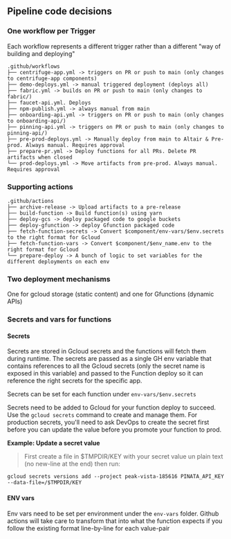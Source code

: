 ## Pipeline code decisions

### One workflow per Trigger

Each workflow represents a different trigger rather than a different "way of building and deploying"
```
.github/workflows
├── centrifuge-app.yml -> triggers on PR or push to main (only changes to centrifuge-app components)
├── demo-deploys.yml -> manual triggered deployment (deploys all)
├── fabric.yml -> builds on PR or push to main (only changes to fabric/)
├── faucet-api.yml. Deploys 
├── npm-publish.yml -> always manual from main
├── onboarding-api.yml -> triggers on PR or push to main (only changes to onboarding-api/)
├── pinning-api.yml -> triggers on PR or push to main (only changes to pinning-api/)
├── pre-prod-deploys.yml -> Manually deploy from main to Altair & Pre-prod. Always manual. Requires approval
├── prepare-pr.yml -> Deploy functions for all PRs. Delete PR artifacts when closed
└── prod-deploys.yml -> Move artifacts from pre-prod. Always manual. Requires approval
```
### Supporting actions
```
.github/actions
├── archive-release -> Upload artifacts to a pre-release
├── build-function -> Build function(s) using yarn
├── deploy-gcs -> deploy packaged code to google buckets
├── deploy-gfunction -> deploy Gfunction packaged code
├── fetch-function-secrets -> Convert $component/env-vars/$env.secrets to the right format for Gcloud
├── fetch-function-vars -> Convert $component/$env_name.env to the right format for Gcloud
└── prepare-deploy -> A bunch of logic to set variables for the different deployments on each env
```
### Two deployment mechanisms
One for gcloud storage (static content) and one for Gfunctions (dynamic APIs)

### Secrets and vars for functions

####  Secrets
Secrets are stored in Gcloud secrets and the functions will fetch them during runtime.
The secrets are passed as a single GH env variable that contains references to all the Gcloud secrets (only the secret name is exposed in this variable) and passed to the Function deploy so it can reference the right secrets for the specific app.

Secrets can be set for each function under `env-vars/$env.secrets`

Secrets need to be added to Gcloud for your function deploy to succeed. Use the `gcloud secrets` command to create and manage them. For production secrets, you'll need to ask DevOps to create the secret first before you can update the value before you promote your function to prod.

**Example: Update a secret value**
> First create a file in $TMPDIR/KEY with your secret value un plain text (no new-line at the end) then run:

```
gcloud secrets versions add --project peak-vista-185616 PINATA_API_KEY --data-file=/$TMPDIR/KEY
```

#### ENV vars
Env vars need to be set per environment under the `env-vars` folder.
Github actions will take care to transform that into what the function expects if you follow the existing format line-by-line for each value-pair